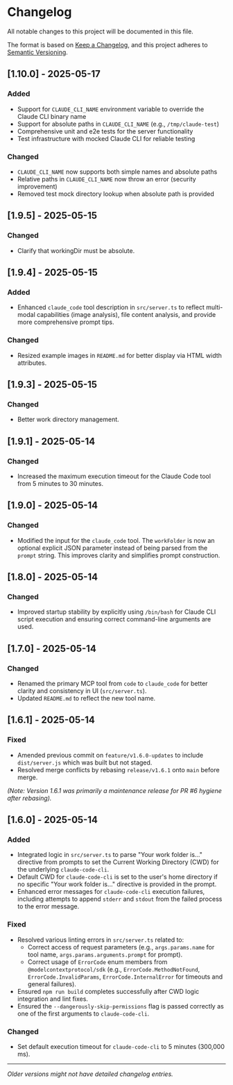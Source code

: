 # Changelog

All notable changes to this project will be documented in this file.

The format is based on [Keep a Changelog](https://keepachangelog.com/en/1.0.0/),
and this project adheres to [Semantic Versioning](https://semver.org/spec/v2.0.0.html).

## [1.10.0] - 2025-05-17

### Added
- Support for `CLAUDE_CLI_NAME` environment variable to override the Claude CLI binary name
- Support for absolute paths in `CLAUDE_CLI_NAME` (e.g., `/tmp/claude-test`)
- Comprehensive unit and e2e tests for the server functionality
- Test infrastructure with mocked Claude CLI for reliable testing

### Changed
- `CLAUDE_CLI_NAME` now supports both simple names and absolute paths
- Relative paths in `CLAUDE_CLI_NAME` now throw an error (security improvement)
- Removed test mock directory lookup when absolute path is provided

## [1.9.5] - 2025-05-15

### Changed  
- Clarify that workingDir must be absolute.

## [1.9.4] - 2025-05-15

### Added
- Enhanced `claude_code` tool description in `src/server.ts` to reflect multi-modal capabilities (image analysis), file content analysis, and provide more comprehensive prompt tips.

### Changed
- Resized example images in `README.md` for better display via HTML width attributes.

## [1.9.3] - 2025-05-15

### Changed
- Better work directory management.

## [1.9.1] - 2025-05-14

### Changed
- Increased the maximum execution timeout for the Claude Code tool from 5 minutes to 30 minutes.

## [1.9.0] - 2025-05-14

### Changed
- Modified the input for the `claude_code` tool. The `workFolder` is now an optional explicit JSON parameter instead of being parsed from the `prompt` string. This improves clarity and simplifies prompt construction.

## [1.8.0] - 2025-05-14

### Changed
- Improved startup stability by explicitly using `/bin/bash` for Claude CLI script execution and ensuring correct command-line arguments are used.

## [1.7.0] - 2025-05-14

### Changed
- Renamed the primary MCP tool from `code` to `claude_code` for better clarity and consistency in UI (`src/server.ts`).
- Updated `README.md` to reflect the new tool name.

## [1.6.1] - 2025-05-14

### Fixed
- Amended previous commit on `feature/v1.6.0-updates` to include `dist/server.js` which was built but not staged.
- Resolved merge conflicts by rebasing `release/v1.6.1` onto `main` before merge.

*(Note: Version 1.6.1 was primarily a maintenance release for PR #6 hygiene after rebasing).*

## [1.6.0] - 2025-05-14

### Added
- Integrated logic in `src/server.ts` to parse "Your work folder is..." directive from prompts to set the Current Working Directory (CWD) for the underlying `claude-code-cli`.
- Default CWD for `claude-code-cli` is set to the user's home directory if no specific "Your work folder is..." directive is provided in the prompt.
- Enhanced error messages for `claude-code-cli` execution failures, including attempts to append `stderr` and `stdout` from the failed process to the error message.

### Fixed
- Resolved various linting errors in `src/server.ts` related to:
    - Correct access of request parameters (e.g., `args.params.name` for tool name, `args.params.arguments.prompt` for prompt).
    - Correct usage of `ErrorCode` enum members from `@modelcontextprotocol/sdk` (e.g., `ErrorCode.MethodNotFound`, `ErrorCode.InvalidParams`, `ErrorCode.InternalError` for timeouts and general failures).
- Ensured `npm run build` completes successfully after CWD logic integration and lint fixes.
- Ensured the `--dangerously-skip-permissions` flag is passed correctly as one of the first arguments to `claude-code-cli`.

### Changed
- Set default execution timeout for `claude-code-cli` to 5 minutes (300,000 ms).

---
*Older versions might not have detailed changelog entries.*